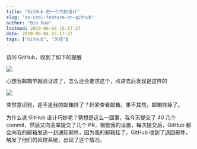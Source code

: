 ```yaml
---
title: "GitHub 的一个巧妙设计"
slug: "so-cool-feature-on-github"
author: "Bin Hua"
lastmod: 2019-06-04 15:17:27
date: 2019-06-04 15:17:27
tags: ["GitHub", "风控"]
---
```


访问 GitHub，收到了如下的提醒

![](/imgs/so-cool-feature-on-github-01.png)

心想我邮箱早就验证过了，怎么还会要求这个，点进去后发现是这样的

![](/imgs/so-cool-feature-on-github-02.png)

突然意识到，是不是我的邮箱挂了？赶紧查看邮箱，果不其然，邮箱挂掉了。

为什么说 GitHub 设计巧妙呢？猜想是这么一回事，我今天提交了 40 几个 commit，然后又向主库提交了几个 PR，根据我的设置，每次提交后，GitHub 都会向我的邮箱发送一封通知邮件，因为我的邮箱挂了，GitHub 收到了退回邮件，触发了他们的风控系统，出现了这个情况。